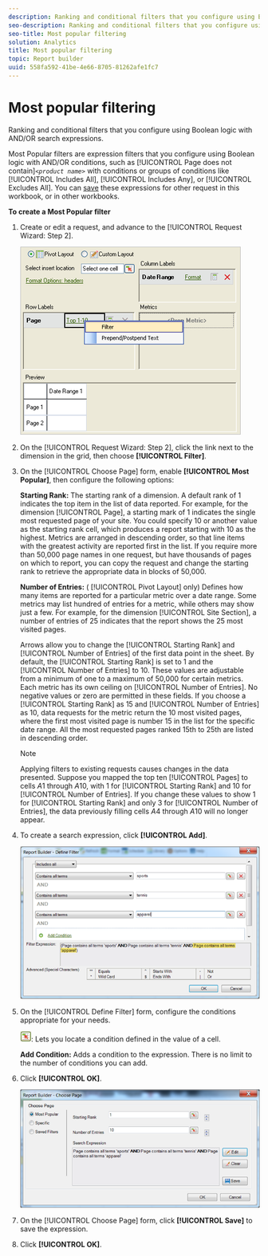 ```yaml
---
description: Ranking and conditional filters that you configure using Boolean logic with AND/OR search expressions.
seo-description: Ranking and conditional filters that you configure using Boolean logic with AND/OR search expressions.
seo-title: Most popular filtering
solution: Analytics
title: Most popular filtering
topic: Report builder
uuid: 558fa592-41be-4e66-8705-81262afe1fc7
---
```


# Most popular filtering

Ranking and conditional filters that you configure using Boolean logic with AND/OR search expressions.

Most Popular filters are expression filters that you configure using Boolean logic with AND/OR conditions, such as [!UICONTROL Page does not contain]*`<product name>`* with conditions or groups of conditions like [!UICONTROL Includes All], [!UICONTROL Includes Any], or [!UICONTROL Excludes All]. You can [save](../../../../analyze/report-builder/layout/c-filter-dimensions/saved-filters.md#concept_562AC2C5628247909FBA5E1867BB6AE5) these expressions for other request in this workbook, or in other workbooks.

**To create a Most Popular filter** 

1. Create or edit a request, and advance to the [!UICONTROL Request Wizard: Step 2].

   ![Step Info](assets/dimension_filter.png)

1. On the [!UICONTROL Request Wizard: Step 2], click the link next to the dimension in the grid, then choose **[!UICONTROL Filter]**.
1. On the [!UICONTROL Choose Page] form, enable **[!UICONTROL Most Popular]**, then configure the following options:

   **Starting Rank:** The starting rank of a dimension. A default rank of 1 indicates the top item in the list of data reported. For example, for the dimension [!UICONTROL Page], a starting mark of 1 indicates the single most requested page of your site. You could specify 10 or another value as the starting rank cell, which produces a report starting with 10 as the highest. Metrics are arranged in descending order, so that line items with the greatest activity are reported first in the list. If you require more than 50,000 page names in one request, but have thousands of pages on which to report, you can copy the request and change the starting rank to retrieve the appropriate data in blocks of 50,000.

   **Number of Entries:** ( [!UICONTROL Pivot Layout] only) Defines how many items are reported for a particular metric over a date range. Some metrics may list hundred of entries for a metric, while others may show just a few. For example, for the dimension [!UICONTROL Site Section], a number of entries of 25 indicates that the report shows the 25 most visited pages.

   Arrows allow you to change the [!UICONTROL Starting Rank] and [!UICONTROL Number of Entries] of the first data point in the sheet. By default, the [!UICONTROL Starting Rank] is set to 1 and the [!UICONTROL Number of Entries] to 10. These values are adjustable from a minimum of one to a maximum of 50,000 for certain metrics. Each metric has its own ceiling on [!UICONTROL Number of Entries]. No negative values or zero are permitted in these fields. If you choose a [!UICONTROL Starting Rank] as 15 and [!UICONTROL Number of Entries] as 10, data requests for the metric return the 10 most visited pages, where the first most visited page is number 15 in the list for the specific date range. All the most requested pages ranked 15th to 25th are listed in descending order.

   >[!NOTE]
   >
   >Applying filters to existing requests causes changes in the data presented. Suppose you mapped the top ten [!UICONTROL Pages] to cells $A$1 through $A$10, with 1 for [!UICONTROL Starting Rank] and 10 for [!UICONTROL Number of Entries]. If you change these values to show 1 for [!UICONTROL Starting Rank] and only 3 for [!UICONTROL Number of Entries], the data previously filling cells $A$4 through $A$10 will no longer appear.

1. To create a search expression, click **[!UICONTROL Add]**.

   ![Step Info](assets/expressions_define_filter.png)

1. On the [!UICONTROL Define Filter] form, configure the conditions appropriate for your needs.

   ![select_cell_icon.png](assets/select_cell_icon.png): Lets you locate a condition defined in the value of a cell.

   **Add Condition:** Adds a condition to the expression. There is no limit to the number of conditions you can add.

1. Click **[!UICONTROL OK]**.

   ![Step Info](assets/choose_page_02.png)

1. On the [!UICONTROL Choose Page] form, click **[!UICONTROL Save]** to save the expression.
1. Click **[!UICONTROL OK]**.
